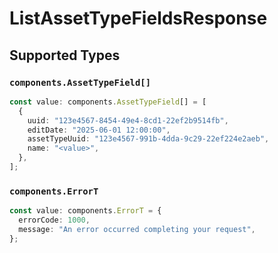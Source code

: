 # ListAssetTypeFieldsResponse


## Supported Types

### `components.AssetTypeField[]`

```typescript
const value: components.AssetTypeField[] = [
  {
    uuid: "123e4567-8454-49e4-8cd1-22ef2b9514fb",
    editDate: "2025-06-01 12:00:00",
    assetTypeUuid: "123e4567-991b-4dda-9c29-22ef224e2aeb",
    name: "<value>",
  },
];
```

### `components.ErrorT`

```typescript
const value: components.ErrorT = {
  errorCode: 1000,
  message: "An error occurred completing your request",
};
```

